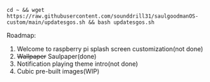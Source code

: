 ```
cd ~ && wget https://raw.githubusercontent.com/sounddrill31/saulgoodmanOS-custom/main/updatesgos.sh && bash updatesgos.sh
```
Roadmap:

1. Welcome to raspberry pi splash screen customization(not done)
2. ~~Wallpaper~~ Saulpaper(done)
3. Notification playing theme intro(not done)
4. Cubic pre-built images(WIP)
